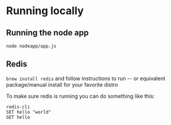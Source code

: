 # Running locally

## Running the node app
`node nodeapp/app.js`

## Redis
`brew install redis` and follow instructions to run -- or equivalent package/manual install for your favorite distro

To make sure redis is running you can do something like this:
```
redis-cli
SET hello "world"
GET hello
```
